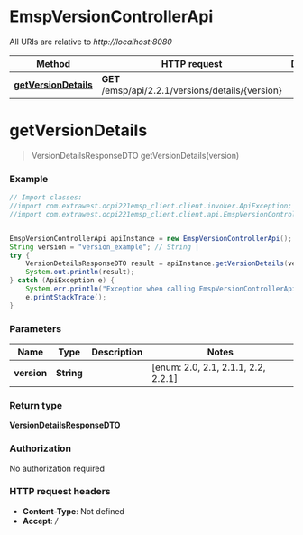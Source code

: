 # EmspVersionControllerApi

All URIs are relative to *http://localhost:8080*

Method | HTTP request | Description
------------- | ------------- | -------------
[**getVersionDetails**](EmspVersionControllerApi.md#getVersionDetails) | **GET** /emsp/api/2.2.1/versions/details/{version} | 

<a name="getVersionDetails"></a>
# **getVersionDetails**
> VersionDetailsResponseDTO getVersionDetails(version)



### Example
```java
// Import classes:
//import com.extrawest.ocpi221emsp_client.client.invoker.ApiException;
//import com.extrawest.ocpi221emsp_client.client.api.EmspVersionControllerApi;


EmspVersionControllerApi apiInstance = new EmspVersionControllerApi();
String version = "version_example"; // String | 
try {
    VersionDetailsResponseDTO result = apiInstance.getVersionDetails(version);
    System.out.println(result);
} catch (ApiException e) {
    System.err.println("Exception when calling EmspVersionControllerApi#getVersionDetails");
    e.printStackTrace();
}
```

### Parameters

Name | Type | Description  | Notes
------------- | ------------- | ------------- | -------------
 **version** | **String**|  | [enum: 2.0, 2.1, 2.1.1, 2.2, 2.2.1]

### Return type

[**VersionDetailsResponseDTO**](VersionDetailsResponseDTO.md)

### Authorization

No authorization required

### HTTP request headers

 - **Content-Type**: Not defined
 - **Accept**: */*


